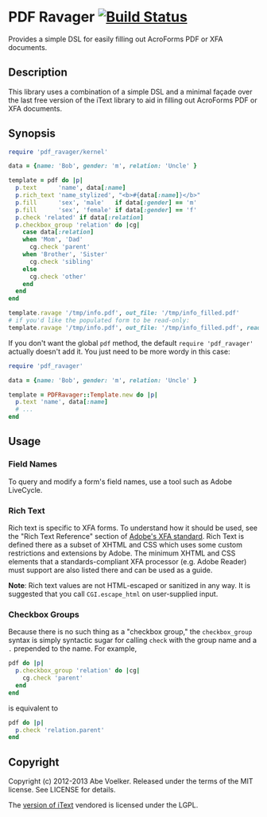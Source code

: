 # PDF Ravager [![Build Status](https://secure.travis-ci.org/abevoelker/pdf_ravager.png)](http://travis-ci.org/abevoelker/pdf_ravager)

Provides a simple DSL for easily filling out AcroForms PDF or XFA documents.

## Description

This library uses a combination of a simple DSL and a minimal façade over the
last free version of the iText library to aid in filling out AcroForms PDF or
XFA documents.

## Synopsis

```ruby
require 'pdf_ravager/kernel'

data = {name: 'Bob', gender: 'm', relation: 'Uncle' }

template = pdf do |p|
  p.text      'name', data[:name]
  p.rich_text 'name_stylized', "<b>#{data[:name]}</b>"
  p.fill      'sex', 'male'   if data[:gender] == 'm'
  p.fill      'sex', 'female' if data[:gender] == 'f'
  p.check 'related' if data[:relation]
  p.checkbox_group 'relation' do |cg|
    case data[:relation]
    when 'Mom', 'Dad'
      cg.check 'parent'
    when 'Brother', 'Sister'
      cg.check 'sibling'
    else
      cg.check 'other'
    end
  end
end

template.ravage '/tmp/info.pdf', out_file: '/tmp/info_filled.pdf'
# if you'd like the populated form to be read-only:
template.ravage '/tmp/info.pdf', out_file: '/tmp/info_filled.pdf', read_only: true
```

If you don't want the global `pdf` method, the default `require 'pdf_ravager'`
actually doesn't add it. You just need to be more wordy in this case:

```ruby
require 'pdf_ravager'

data = {name: 'Bob', gender: 'm', relation: 'Uncle' }

template = PDFRavager::Template.new do |p|
  p.text 'name', data[:name]
  # ...
end
```

## Usage

### Field Names
To query and modify a form's field names, use a tool such as Adobe
LiveCycle.

### Rich Text
Rich text is specific to XFA forms. To understand how it should be used,
see the "Rich Text Reference" section of [Adobe's XFA standard][1].
Rich Text is defined there as a subset of
XHTML and CSS which uses some custom restrictions and extensions by
Adobe. The minimum XHTML and CSS elements that a standards-compliant
XFA processor (e.g. Adobe Reader) must support are also listed there
and can be used as a guide.

**Note**: Rich text values are not HTML-escaped or sanitized in any
way. It is suggested that you call `CGI.escape_html` on user-supplied
input.

### Checkbox Groups
Because there is no such thing as a "checkbox group," the
`checkbox_group` syntax is simply syntactic sugar for calling
`check` with the group name and a `.` prepended to the name. For
example,

```ruby
pdf do |p|
  p.checkbox_group 'relation' do |cg|
    cg.check 'parent'
  end
end
```

is equivalent to

```ruby
pdf do |p|
  p.check 'relation.parent'
end
```

## Copyright

Copyright (c) 2012-2013 Abe Voelker. Released under the terms of the
MIT license. See LICENSE for details.

The [version of iText][2] vendored is licensed under the LGPL.

[1]: http://partners.adobe.com/public/developer/xml/index_arch.html
[2]: http://itext.svn.sourceforge.net/viewvc/itext/tags/iText_4_2_0/